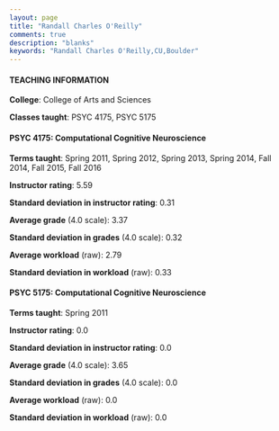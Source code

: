 ```yaml
---
layout: page
title: "Randall Charles O'Reilly" 
comments: true
description: "blanks"
keywords: "Randall Charles O'Reilly,CU,Boulder"
---
```

<head>
<script src="https://ajax.googleapis.com/ajax/libs/jquery/2.1.3/jquery.min.js"></script>
<script src="https://dl.dropboxusercontent.com/s/pc42nxpaw1ea4o9/highcharts.js?dl=0"></script>
<!-- <script src="../assets/js/highcharts.js"></script> -->
<style type="text/css">@font-face {
	font-family: "Bebas Neue";
	src: url(https://www.filehosting.org/file/details/544349/BebasNeue Regular.otf) format("opentype");
	}
	h1.Bebas { 
		font-family: "Bebas Neue", Verdana, Tahoma;
	}
</style>
</head>
	   
#### TEACHING INFORMATION

**College**: College of Arts and Sciences

**Classes taught**: PSYC 4175, PSYC 5175

#### PSYC 4175: Computational Cognitive Neuroscience

**Terms taught**: Spring 2011, Spring 2012, Spring 2013, Spring 2014, Fall 2014, Fall 2015, Fall 2016

**Instructor rating**: 5.59

**Standard deviation in instructor rating**: 0.31

**Average grade** (4.0 scale): 3.37

**Standard deviation in grades** (4.0 scale): 0.32

**Average workload** (raw): 2.79

**Standard deviation in workload** (raw): 0.33

#### PSYC 5175: Computational Cognitive Neuroscience

**Terms taught**: Spring 2011

**Instructor rating**: 0.0

**Standard deviation in instructor rating**: 0.0

**Average grade** (4.0 scale): 3.65

**Standard deviation in grades** (4.0 scale): 0.0

**Average workload** (raw): 0.0

**Standard deviation in workload** (raw): 0.0

